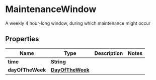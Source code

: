 

# MaintenanceWindow

A weekly 4 hour-long window, during which maintenance might occur 
## Properties

| Name | Type | Description | Notes |
| ------------ | ------------- | ------------- | ------------- |
| **time** | **String** |  |  |
| **dayOfTheWeek** | [**DayOfTheWeek**](DayOfTheWeek.md) |  |  |


